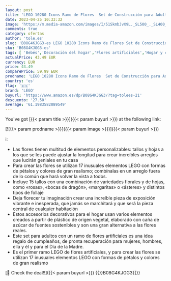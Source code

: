 ```yaml
---
layout: post
title: 'LEGO 10280 Icons Ramo de Flores  Set de Construcción para Adultos  Plantas Artificiales Colección Botanical  Idea Regalo para Mujeres  Hombres  Ella y Él  el Día de la Madre'
date: 2023-04-25 10:33:32
image: 'https://m.media-amazon.com/images/I/51SkmbJvX9L._SL500_._SL400_.jpg'
comments: true
category: ofertas
author: 'tole.es'
slug: 'B08G4KJGG3-es LEGO 10280 Icons Ramo de Flores Set de Construcción para...'
sku: 'B08G4KJGG3-es'
tags: [ 'Bebés','Decoración del hogar','Flores artificiales','Hogar y cocina','Juegos de construcción para niños','Juguetes','Juguetes y juegos','Plantas y flores artificiales','Self Service','Special Features Stores','lego','🇪🇸', ]
actualPrice: 43.49 EUR
currency: EUR
price: 43.49
comparePrice: 59.99 EUR
prodname: 'LEGO 10280 Icons Ramo de Flores  Set de Construcción para Adultos  Plantas Artificiales Colección Botanical  Idea Regalo para Mujeres  Hombres  Ella y Él  el Día de la Madre'
country: 'es'
flag: '🇪🇸'
brand: 'LEGO'
buyurl: 'https://www.amazon.es/dp/B08G4KJGG3/?tag=tolees-21'
descuento: '27.50'
average: '61.1983582089549'
---
```


You've got [{{< param title >}}]({{< param buyurl >}}) at the following link:

[![{{< param prodname >}}]({{< param image >}})]({{< param buyurl >}})

ℹ️:

- Las flores tienen multitud de elementos personalizables: tallos y hojas a los que se les puede ajustar la longitud para crear increíbles arreglos que lucirán geniales en tu casa
- Para crear las flores se utilizan 17 inusuales elementos LEGO con formas de pétalos y colores de gran realismo; combínalas en un arreglo fuera de lo común que hará volver la vista a todos.
- Incluye 15 tallos con una combinación de variedades florales y de hojas, como «rosas», «bocas de dragón», «margaritas» o «ásteres» y distintos tipos de follaje
- Deja florecer tu imaginación crear una increíble pieza de exposición vibrante e inesperada, que jamás se marchitará y que será la pieza central de cualquier habitación
- Estos accesorios decorativos para el hogar usan varios elementos creados a partir de plástico de origen vegetal, elaborado con caña de azúcar de fuentes sostenibles y son una gran alternativa a las flores reales.
- Este set para adultos con un ramo de flores artificiales es una idea regalo de cumpleaños, de pronta recuperación para mujeres, hombres, ella y él y para el Día de la Madre.
- Es el primer ramo LEGO de flores artificiales, y para crear las flores se utilizan 17 inusuales elementos LEGO con formas de pétalos y colores de gran realismo

[🛒 Check the deal!!]({{< param buyurl >}})
{{<world>}}B08G4KJGG3{{</world>}}
